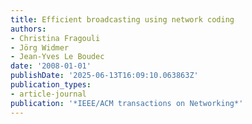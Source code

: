 ```yaml
---
title: Efficient broadcasting using network coding
authors:
- Christina Fragouli
- Jörg Widmer
- Jean-Yves Le Boudec
date: '2008-01-01'
publishDate: '2025-06-13T16:09:10.063863Z'
publication_types:
- article-journal
publication: '*IEEE/ACM transactions on Networking*'
---
```

